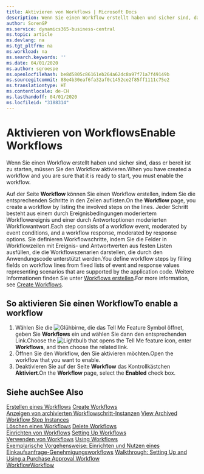 ```yaml
---
title: Aktivieren von Workflows | Microsoft Docs
description: Wenn Sie einen Workflow erstellt haben und sicher sind, dass er bereit ist zu starten, müssen Sie den Workflow aktivieren.
author: SorenGP
ms.service: dynamics365-business-central
ms.topic: article
ms.devlang: na
ms.tgt_pltfrm: na
ms.workload: na
ms.search.keywords: ''
ms.date: 04/01/2020
ms.author: sgroespe
ms.openlocfilehash: be8d5805c86161eb264a62dc8a97f71a7f49149b
ms.sourcegitcommit: 88e4b30eaf6fa32af0c1452ce2f85ff1111c75e2
ms.translationtype: HT
ms.contentlocale: de-CH
ms.lasthandoff: 04/01/2020
ms.locfileid: "3188314"
---
```

# <a name="enable-workflows"></a><span data-ttu-id="6592b-103">Aktivieren von Workflows</span><span class="sxs-lookup"><span data-stu-id="6592b-103">Enable Workflows</span></span>
<span data-ttu-id="6592b-104">Wenn Sie einen Workflow erstellt haben und sicher sind, dass er bereit ist zu starten, müssen Sie den Workflow aktivieren.</span><span class="sxs-lookup"><span data-stu-id="6592b-104">When you have created a workflow and you are sure that it is ready to start, you must enable the workflow.</span></span>  

 <span data-ttu-id="6592b-105">Auf der Seite **Workflow** können Sie einen Workflow erstellen, indem Sie die entsprechenden Schritte in den Zeilen auflisten.</span><span class="sxs-lookup"><span data-stu-id="6592b-105">On the **Workflow** page, you create a workflow by listing the involved steps on the lines.</span></span> <span data-ttu-id="6592b-106">Jeder Schritt besteht aus einem durch Ereignisbedingungen moderiertem Workflowereignis und einer durch Antwortoptionen moderierten Workflowantwort.</span><span class="sxs-lookup"><span data-stu-id="6592b-106">Each step consists of a workflow event, moderated by event conditions, and a workflow response, moderated by response options.</span></span> <span data-ttu-id="6592b-107">Sie definieren Workflowschritte, indem Sie die Felder in Workflowzeilen mit Ereignis- und Antwortwerten aus festen Listen ausfüllen, die die Workflowszenarien darstellen, die durch den Anwendungscode unterstützt werden.</span><span class="sxs-lookup"><span data-stu-id="6592b-107">You define workflow steps by filling fields on workflow lines from fixed lists of event and response values representing scenarios that are supported by the application code.</span></span> <span data-ttu-id="6592b-108">Weitere Informationen finden Sie unter [Workflows erstellen](across-how-to-create-workflows.md).</span><span class="sxs-lookup"><span data-stu-id="6592b-108">For more information, see [Create Workflows](across-how-to-create-workflows.md).</span></span>  

## <a name="to-enable-a-workflow"></a><span data-ttu-id="6592b-109">So aktivieren Sie einen Workflow</span><span class="sxs-lookup"><span data-stu-id="6592b-109">To enable a workflow</span></span>  
1.  <span data-ttu-id="6592b-110">Wählen Sie die ![Glühbirne, die das Tell Me Feature](media/ui-search/search_small.png "Tell Me-Funktion") Symbol öffnet, geben Sie **Workflows** ein und wählen Sie dann den entsprechenden Link.</span><span class="sxs-lookup"><span data-stu-id="6592b-110">Choose the ![Lightbulb that opens the Tell Me feature](media/ui-search/search_small.png "Tell me what you want to do") icon, enter **Workflows**, and then choose the related link.</span></span>  
2.  <span data-ttu-id="6592b-111">Öffnen Sie den Workflow, den Sie aktivieren möchten.</span><span class="sxs-lookup"><span data-stu-id="6592b-111">Open the workflow that you want to enable.</span></span>  
3.  <span data-ttu-id="6592b-112">Deaktivieren Sie auf der Seite **Workflow** das Kontrollkästchen **Aktiviert**.</span><span class="sxs-lookup"><span data-stu-id="6592b-112">On the **Workflow** page, select the **Enabled** check box.</span></span>  

## <a name="see-also"></a><span data-ttu-id="6592b-113">Siehe auch</span><span class="sxs-lookup"><span data-stu-id="6592b-113">See Also</span></span>  
 <span data-ttu-id="6592b-114">[Erstellen eines Workflows](across-how-to-create-workflows.md) </span><span class="sxs-lookup"><span data-stu-id="6592b-114">[Create Workflows](across-how-to-create-workflows.md) </span></span>  
 <span data-ttu-id="6592b-115">[Anzeigen von archivierten Workflowschritt-Instanzen](across-how-to-view-archived-workflow-step-instances.md) </span><span class="sxs-lookup"><span data-stu-id="6592b-115">[View Archived Workflow Step Instances](across-how-to-view-archived-workflow-step-instances.md) </span></span>  
 <span data-ttu-id="6592b-116">[Löschen eines Workflows](across-how-to-delete-workflows.md) </span><span class="sxs-lookup"><span data-stu-id="6592b-116">[Delete Workflows](across-how-to-delete-workflows.md) </span></span>  
 <span data-ttu-id="6592b-117">[Einrichten von Workflows](across-set-up-workflows.md) </span><span class="sxs-lookup"><span data-stu-id="6592b-117">[Setting Up Workflows](across-set-up-workflows.md) </span></span>  
 <span data-ttu-id="6592b-118">[Verwenden von Workflows](across-use-workflows.md) </span><span class="sxs-lookup"><span data-stu-id="6592b-118">[Using Workflows](across-use-workflows.md) </span></span>  
 <span data-ttu-id="6592b-119">[Exemplarische Vorgehensweise: Einrichten und Nutzen eines Einkaufsanfrage-Genehmigungsworkflows](walkthrough-setting-up-and-using-a-purchase-approval-workflow.md) </span><span class="sxs-lookup"><span data-stu-id="6592b-119">[Walkthrough: Setting Up and Using a Purchase Approval Workflow](walkthrough-setting-up-and-using-a-purchase-approval-workflow.md) </span></span>  
 [<span data-ttu-id="6592b-120">Workflow</span><span class="sxs-lookup"><span data-stu-id="6592b-120">Workflow</span></span>](across-workflow.md)   
